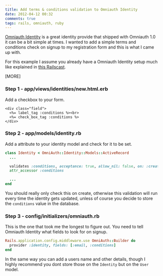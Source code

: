 ```yaml
---
title: Add terms & conditions validation to Omniauth Identity
date: 2012-04-12 00:32
comments: true
tags: rails, omniauth, ruby
---
```


[Omniauth Identity](https://github.com/intridea/omniauth-identity) is a great
identity provide that shipped with Omniauth 1.0 it can be a bit simple at
times. I wanted to add a simple terms and conditions check on signup to my
registration form and this is what I came up with.

For this example I assume you already have a Omniauth Identity setup much
like explained in [this Railscast](http://railscasts.com/episodes/304-omniauth-identity).

[MORE]

### Step 1 - app/views/identities/new.html.erb

Add a checkbox to your form.

```erb
<div class="field">
  <%= label_tag :conditions %><br>
  <%= check_box_tag :conditions %>
</div>
```

### Step 2 - app/models/identity.rb

Add a attribute to your identity model and check for it to be set.

```ruby
class Identity < OmniAuth::Identity::Models::ActiveRecord
  ...

  validates :conditions, acceptance: true, allow_nil: false, on: :create
  attr_accessor :conditions

  ...
end
```


You should really only check this on create, otherwise this validation will
run every time the identity gets updated, unless of course you decide to store
the `conditions` value in the database.

### Step 3 - config/initializers/omniauth.rb

This is the one that took me the longest to figure out. You need to tell
Omniauth Identity what fields to look for on signup.

```ruby
Rails.application.config.middleware.use OmniAuth::Builder do
  provider :identity, fields: [:email, :conditions]
end
```

In the same way you can add a users name and other details, though I highly
recommend you dont store those on the `Identity` but on the `User` model.
